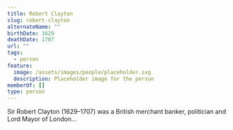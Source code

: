 ```yaml
---
title: Robert Clayton
slug: robert-clayton
alternateName: ""
birthDate: 1629
deathDate: 1707
url: ""
tags:
  - person
feature:
  image: /assets/images/people/placeholder.svg
  description: Placeholder image for the person
memberOf: []
type: person
---
```


Sir Robert Clayton (1629–1707) was a British merchant banker, politician and Lord Mayor of London...
